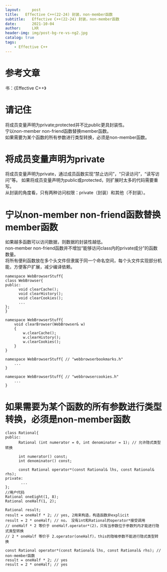 ```yaml
---
layout:     post
title:   Effective C++(22-24) 封装，non-member函数
subtitle:   Effective C++(22-24) 封装，non-member函数
date:       2021-10-04
author:     LXR
header-img: img/post-bg-re-vs-ng2.jpg
catalog: true
tags:
    - Effective C++
---
```


# 参考文章
书：《Effective C++》

# 请记住
将成员变量声明为private;protected并不比public更具封装性。  
宁以non-member non-friend函数替换member函数。  
如果需要为某个函数的所有参数进行类型转换，必须是non-member函数。  

# 将成员变量声明为private
将成员变量声明为private，通过成员函数实现“禁止访问”，“只读访问”，“读写访问”等。 
如果将成员变量声明为public或protected，则扩展时太多的代码需要重写。  
从封装的角度看，只有两种访问权限：private（封装）和其他（不封装）。  

# 宁以non-member non-friend函数替换member函数
如果越多函数可以访问数据，则数据的封装性越低。  
non-member non-friend函数并不增加“能够访问class内的private成分”的函数数量。  
将所有便利函数放在多个头文件但隶属于同一个命名空间，每个头文件实现部分机能，方便客户扩展，减少编译依赖。  
```
namespace WebBrowserStuff{
class WebBrowser{
public:
      void clearCache();
      void clearHistory();
      void clearCookies();
      ...
};
}

namespace WebBrowserStuff{
    void clearBrowser(WebBrowser& w)
    {
        w.clearCache();
        w.clearHistory();
        w.clearCookies();
    }
}

namespace WebBrowserStuff{ // "webbrowserbookmarks.h"
    ...
}

namespace WebBrowserStuff{ // "webbrowsercookies.h"
    ...
}
```

# 如果需要为某个函数的所有参数进行类型转换，必须是non-member函数
```
class Rational{
public:
      Rational (int numerator = 0, int denominator = 1); // 允许隐式类型转换
      
      int numerator() const;
      int denominator() const;
      
      const Rational operator*(const Rational& lhs, const Rational& rhs);
private:
       ...
};
//用户代码
Rational oneEight(1, 8);
Rational oneHalf(1, 2);

Rational result;
result = oneHalf * 2; // yes, 2用来构造，构造函数非explicit
result = 2 * oneHalf; // no， 没有int和Rational的operator*接受调用
// oneHalf * 2 等价于 oneHalf.operator*(2)，只有当参数位于参数列内才能进行隐式类型转换
// 2 * oneHalf 等价于 2.operator(oneHalf)，this的隐喻参数不能进行隐式类型转换

const Rational operator*(const Rational& lhs, const Rational& rhs); // non-member函数
result = oneHalf * 2; // yes
result = 2 * oneHalf; // yes
```


